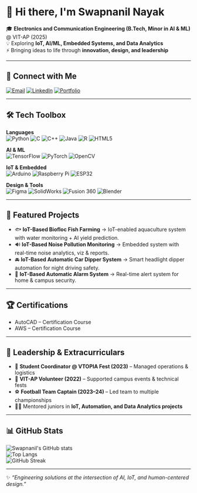 # 👋 Hi there, I'm Swapnanil Nayak  

🎓 **Electronics and Communication Engineering (B.Tech, Minor in AI & ML)** @ VIT-AP (2025)  
💡 Exploring **IoT, AI/ML, Embedded Systems, and Data Analytics**  
⚡ Bringing ideas to life through **innovation, design, and leadership**  

---

## 🔗 Connect with Me
[![Email](https://img.shields.io/badge/Email-swapnanilnayak44%40gmail.com-red?style=for-the-badge&logo=gmail)](mailto:swapnanilnayak44@gmail.com)
[![LinkedIn](https://img.shields.io/badge/LinkedIn-blue?style=for-the-badge&logo=linkedin)](YOUR-LINKEDIN-URL)
[![Portfolio](https://img.shields.io/badge/Portfolio-Website-informational?style=for-the-badge&logo=vercel)](YOUR-PORTFOLIO-URL)

---

## 🛠️ Tech Toolbox  

**Languages**  
![Python](https://img.shields.io/badge/Python-3776AB?style=flat&logo=python&logoColor=white)
![C](https://img.shields.io/badge/C-00599C?style=flat&logo=c&logoColor=white)
![C++](https://img.shields.io/badge/C++-00599C?style=flat&logo=cplusplus&logoColor=white)
![Java](https://img.shields.io/badge/Java-007396?style=flat&logo=java&logoColor=white)
![R](https://img.shields.io/badge/R-276DC3?style=flat&logo=r&logoColor=white)
![HTML5](https://img.shields.io/badge/HTML5-E34F26?style=flat&logo=html5&logoColor=white)

**AI & ML**  
![TensorFlow](https://img.shields.io/badge/TensorFlow-FF6F00?style=flat&logo=tensorflow&logoColor=white)
![PyTorch](https://img.shields.io/badge/PyTorch-EE4C2C?style=flat&logo=pytorch&logoColor=white)
![OpenCV](https://img.shields.io/badge/OpenCV-27338e?style=flat&logo=opencv&logoColor=white)

**IoT & Embedded**  
![Arduino](https://img.shields.io/badge/Arduino-00979D?style=flat&logo=arduino&logoColor=white)
![Raspberry Pi](https://img.shields.io/badge/RaspberryPi-A22846?style=flat&logo=raspberrypi&logoColor=white)
![ESP32](https://img.shields.io/badge/ESP32-000000?style=flat&logo=espressif&logoColor=white)

**Design & Tools**  
![Figma](https://img.shields.io/badge/Figma-F24E1E?style=flat&logo=figma&logoColor=white)
![SolidWorks](https://img.shields.io/badge/SolidWorks-FF0000?style=flat&logo=dassaultsystemes&logoColor=white)
![Fusion 360](https://img.shields.io/badge/Fusion360-FF6F00?style=flat&logo=autodesk&logoColor=white)
![Blender](https://img.shields.io/badge/Blender-F5792A?style=flat&logo=blender&logoColor=white)

---

## 📂 Featured Projects  

- 🐟 **IoT-Based Biofloc Fish Farming** → IoT-enabled aquaculture system with water monitoring + AI yield prediction.  
- 🔊 **IoT-Based Noise Pollution Monitoring** → Embedded system with real-time noise analytics, viz & reports.  
- 🚘 **IoT-Based Automatic Car Dipper System** → Smart headlight dipper automation for night driving safety.  
- 🔔 **IoT-Based Automatic Alarm System** → Real-time alert system for home & campus security.  

---

## 🏆 Certifications  
- AutoCAD – Certification Course  
- AWS – Certification Course  

---

## 🤝 Leadership & Extracurriculars  
- 🎯 **Student Coordinator @ VTOPIA Fest (2023)** – Managed operations & logistics  
- 🤝 **VIT-AP Volunteer (2022)** – Supported campus events & technical fests  
- ⚽ **Football Team Captain (2023–24)** – Led team to multiple championships  
- 🧑‍🏫 Mentored juniors in **IoT, Automation, and Data Analytics projects**  

---

## 📊 GitHub Stats  

![Swapnanil's GitHub stats](https://github-readme-stats.vercel.app/api?username=YOUR-GITHUB-USERNAME&show_icons=true&theme=tokyonight)  
![Top Langs](https://github-readme-stats.vercel.app/api/top-langs/?username=YOUR-GITHUB-USERNAME&layout=compact&theme=tokyonight)  
![GitHub Streak](https://github-readme-streak-stats.herokuapp.com/?user=YOUR-GITHUB-USERNAME&theme=tokyonight)  

---

✨ *“Engineering solutions at the intersection of AI, IoT, and human-centered design.”*  
